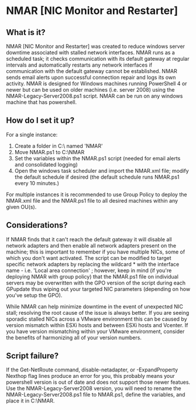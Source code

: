 # NMAR [NIC Monitor and Restarter]
## What is it?

NMAR [NIC Monitor and Restarter] was created to reduce windows server downtime associated with stalled network interfaces. NMAR runs as a scheduled task; it checks communication with its default gateway at regular intervals and automatically restarts any network interfaces if communication with the default gateway cannot be established. NMAR sends email alerts upon successful connection repair and logs its own activity. NMAR is designed for Windows machines running PowerShell 4 or newer but can be used on older machines (i.e. server 2008) using the NMAR-Legacy-Server2008.ps1 script.  NMAR can be run on any windows machine that has powershell.

## How do I set it up?

For a single instance:

  1. Create a folder in C:\ named 'NMAR'
  2. Move NMAR.ps1 to C:\NMAR
  3. Set the variables within the NMAR.ps1 script (needed for email alerts and consolidated logging)
  4. Open the windows task scheduler and import the NMAR.xml file; modify the default schedule if desired (the default schedule runs NMAR.ps1 every 10 minutes.)

For multiple instances it is recommended to use Group Policy to deploy the NMAR.xml file and the NMAR.ps1 file to all desired machines within any given OU(s).

## Considerations?

If NMAR finds that it can't reach the default gateway it will disable all network adapters and then enable all network adapters present on the machine; this is important to remember if you have multiple NICs, some of which you don't want activated. The script can be modified to target specific network adapters by replacing the wildcard * with the interface name - i.e. 'Local area connection' ; however, keep in mind (if you're deploying NMAR with group policy) that the NMAR.ps1 file on individual servers may be overwritten with the GPO version of the script during each GPupdate thus wiping out your targeted NIC parameters (depending on how you've setup the GPO).


While NMAR can help minimize downtime in the event of unexpected NIC stall; resolving the root cause of the issue is always better. If you are seeing sporadic stalled NICs across a VMware environment this can be caused by version mismatch within ESXi hosts and between ESXi hosts and Vcenter. If you have version mismatching within your VMware environment, consider the benefits of harmonizing all of your version numbers.


## Script failure?

If the Get-NetRoute command, disable-netadapter, or -ExpandProperty Nexthop flag lines produce an error for you, this probably means your powershell version is out of date and does not support those newer featues. Use the NMAR-Legacy-Server2008 version, you will need to rename the NMAR-Legacy-Server2008.ps1 file to NMAR.ps1, define the variables, and place it in C:\NMAR.


